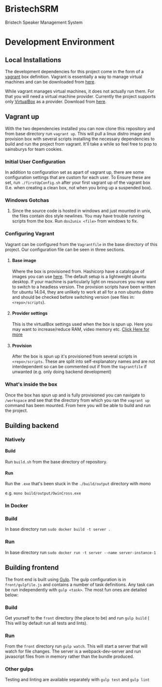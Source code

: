 # BristechSRM
 Bristech Speaker Management System

# Development Environment

## Local Installations
The development dependencies for this project come in the form of a [vagrant](https://www.vagrantup.com) box definition. Vagrant is essentially a way to manage virtual machines and can be downloaded from [here](https://www.vagrantup.com/downloads.html).

While vagrant manages virtual machines, it does not actually run them. For that you will need a virtual machine provider. Currently the project supports only [VirtualBox](https://www.virtualbox.org) as a provider. Download from [here](https://www.virtualbox.org/wiki/Downloads).

## Vagrant up
With the two dependencies installed you can now clone this repository and from base directory run `vagrant up`. This will pull a linux distro image and provision box with several scripts installing the necessary dependencies to build and run the project from vagrant. It'll take a while so feel free to pop to sainsburys for team cookies.

### Initial User Configuration
In addition to configuration set as apart of vagrant up, there are some configuration settings that are custom for each user. To Ensure these are set, run `./firstUpConfig.sh` after your first vagrant up of the vagrant box (I.e. when creating a clean box, not when you bring up a suspended box).

### Windows Gotchas
1. Since the source code is hosted in windows and just mounted in unix, the files contain dos style newlines. You may have trouble running scripts from the box. Run `dos2unix <file>` from windows to fix.

### Configuring Vagrant
Vagrant can be configured from the `Vagrantfile` in the base directory of this project. Our configuration file can be seen in three sections.

1. #### Base image
 	Where the box is provisioned from. Hashicorp have a catalogue of images you can use [here](https://atlas.hashicorp.com/boxes/search). The default setup is a lightweight ubuntu desktop. If your machine is particularly light on resources you may want to switch to a headless version. The provision scripts have been written for ubuntu 14.04, they are unlikely to work at all for a non ubuntu distro and should be checked before switching version (see files in: `<repo>/scripts`).

2. #### Provider settings
	This is the virtualBox settings used when the box is spun up. Here you may want to increase/reduce RAM, video memory etc. [Click Here for more](https://www.vagrantup.com/docs/virtualbox/configuration.html)

3. #### Provision
	After the box is spun up it's provisioned from several scripts in `<repo>/scripts`. These are split into self-explanatory names and are not interdependent so can be commented out if from the `Vagrantfile` if unwanted (e.g. only doing backend development)

### What's inside the box

Once the box has spun up and is fully provisioned you can navigate to `/workspace` and see that the directory from which you ran the `vagrant up` command has been mounted. From here you will be able to build and run the project.

## Building backend

### Natively

#### Build
Run `build.sh` from the base directory of repository.

#### Run
Run the `.exe` that's been stuck in the `./build/output` directory with mono

e.g. `mono build/output/OwinCross.exe`

### In Docker

### Build
In base directory run `sudo docker build -t server .`

### Run
In base directory run `sudo docker run -t server --name server-instance-1`


## Building frontend
The front end is built using [Gulp](http://gulpjs.com/). The gulp configuration is in `front/gulpfile.js` and contains a number of task definitions.
Any task can be run independently with `gulp <task>`. The most fun ones are detailed below:

### Build
Get yourself to the `front` directory (the place to be) and run `gulp build` ( This will by default run all tests and lints).

### Run
From the `front` directory run `gulp watch`. This will start a server that will watch for file changes.
The server is a webpack-dev-server and run javascript files from in memory rather than the bundle produced.

### Other gulps
Testing and linting are available separately with `gulp test` and `gulp lint`
